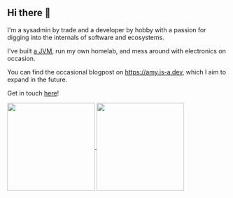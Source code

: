 ## Hi there 👋

I'm a sysadmin by trade and a developer by hobby with a passion for digging into the internals of software and ecosystems.

I've built [a JVM](https://github.com/nullishamy/kate), run my own homelab, and mess around with electronics on occasion.

You can find the occasional blogpost on https://amy.is-a.dev, which I aim to expand in the future.

Get in touch [here](mailto:contact@amyerskine.me)!

<a href="https://github.com/anuraghazra/github-readme-stats">
  <img height=200 align="center" src="https://github-readme-stats.vercel.app/api?username=nullishamy&show_icons=true&show=reviews&rank_icon=percentile&theme=catppuccin_mocha" />
</a>

<a href="https://wakatime.com/@nullishamy">
  <img height=200 align="center" src="https://github-readme-stats.vercel.app/api/wakatime?username=nullishamy&layout=compact&langs_count=8&card_width=320&theme=catppuccin_mocha&custom_title=Wakatime%20Stats%20%28All%20time%29" />
</a>
